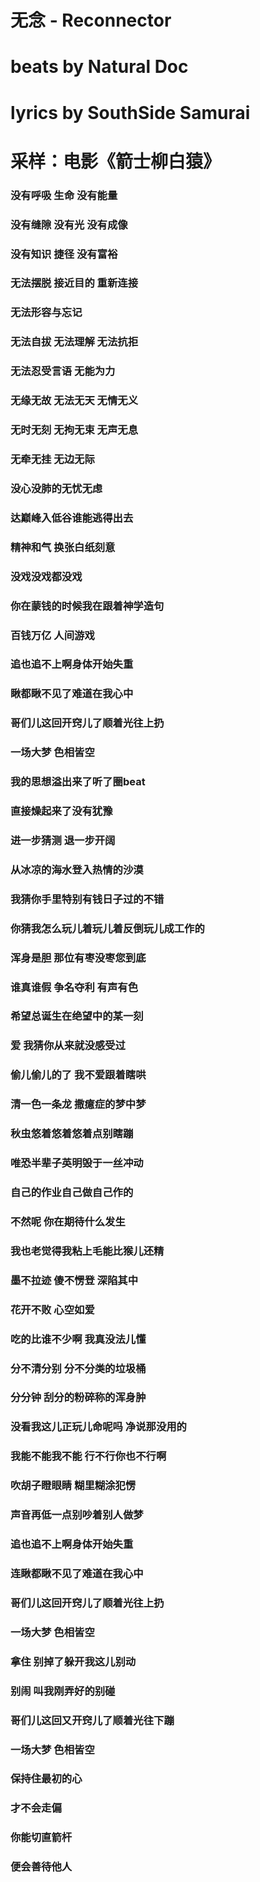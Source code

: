 # 无念 - Reconnector
# beats by Natural Doc
# lyrics by SouthSide Samurai
# 采样：电影《箭士柳白猿》

### 没有呼吸 生命 没有能量
### 没有缝隙 没有光 没有成像
### 没有知识 捷径 没有富裕
### 无法摆脱 接近目的 重新连接
### 无法形容与忘记
### 无法自拔 无法理解 无法抗拒
### 无法忍受言语 无能为力
### 无缘无故 无法无天 无情无义
### 无时无刻 无拘无束 无声无息
### 无牵无挂 无边无际
### 没心没肺的无忧无虑
### 达巅峰入低谷谁能逃得出去
### 精神和气 换张白纸刻意
### 没戏没戏都没戏
### 你在蒙钱的时候我在跟着神学造句
### 百钱万亿 人间游戏
### 追也追不上啊身体开始失重
### 瞅都瞅不见了难道在我心中
### 哥们儿这回开窍儿了顺着光往上扔
### 一场大梦 色相皆空
### 我的思想溢出来了听了圈beat
### 直接燥起来了没有犹豫
### 进一步猜测 退一步开阔
### 从冰凉的海水登入热情的沙漠
### 我猜你手里特别有钱日子过的不错
### 你猜我怎么玩儿着玩儿着反倒玩儿成工作的
### 浑身是胆 那位有枣没枣您到底
### 谁真谁假 争名夺利 有声有色
### 希望总诞生在绝望中的某一刻
### 爱 我猜你从来就没感受过
### 偷儿偷儿的了 我不爱跟着瞎哄
### 清一色一条龙 撒癔症的梦中梦
### 秋虫悠着悠着悠着点别瞎蹦
### 唯恐半辈子英明毁于一丝冲动
### 自己的作业自己做自己作的
### 不然呢 你在期待什么发生
### 我也老觉得我粘上毛能比猴儿还精
### 墨不拉迹 傻不愣登 深陷其中
### 花开不败 心空如爱
### 吃的比谁不少啊 我真没法儿懂
### 分不清分别 分不分类的垃圾桶
### 分分钟 刮分的粉碎称的浑身肿
### 没看我这儿正玩儿命呢吗 净说那没用的
### 我能不能我不能 行不行你也不行啊
### 吹胡子瞪眼睛 糊里糊涂犯愣
### 声音再低一点别吵着别人做梦
### 追也追不上啊身体开始失重
### 连瞅都瞅不见了难道在我心中
### 哥们儿这回开窍儿了顺着光往上扔
### 一场大梦 色相皆空
### 拿住 别掉了躲开我这儿别动
### 别闹 叫我刚弄好的别碰
### 哥们儿这回又开窍儿了顺着光往下蹦
### 一场大梦 色相皆空
### 保持住最初的心
### 才不会走偏
### 你能切直箭杆
### 便会善待他人
